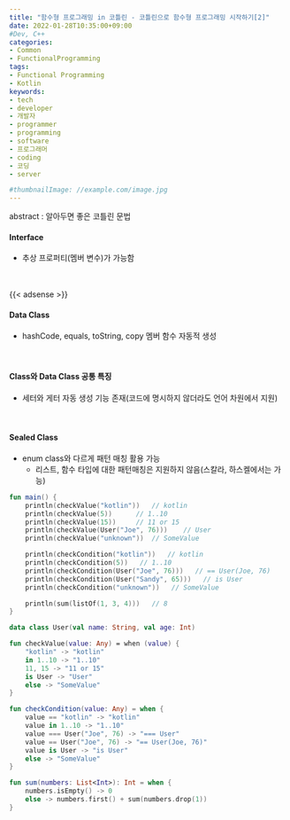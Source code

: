 ```yaml
---
title: "함수형 프로그래밍 in 코틀린 - 코틀린으로 함수형 프로그래밍 시작하기[2]"
date: 2022-01-28T10:35:00+09:00
#Dev, C++
categories:
- Common
- FunctionalProgramming
tags:
- Functional Programming
- Kotlin
keywords:
- tech
- developer
- 개발자
- programmer
- programming
- software
- 프로그래머
- coding
- 코딩
- server

#thumbnailImage: //example.com/image.jpg
---
```


abstract : 알아두면 좋은 코틀린 문법

<!--more-->

#### Interface

- 추상 프로퍼티(멤버 변수)가 가능함

　

{{< adsense >}}

#### Data Class

- hashCode, equals, toString, copy 멤버 함수 자동적 생성

　

#### Class와 Data Class 공통 특징

- 세터와 게터 자동 생성 기능 존재(코드에 명시하지 않더라도 언어 차원에서 지원)

　

#### Sealed Class

- enum class와 다르게 패턴 매칭 활용 가능
  - 리스트, 함수 타입에 대한 패턴매칭은 지원하지 않음(스칼라, 하스켈에서는 가능)

```kotlin
fun main() {
    println(checkValue("kotlin"))   // kotlin
    println(checkValue(5))      // 1..10
    println(checkValue(15))     // 11 or 15
    println(checkValue(User("Joe", 76)))    // User
    println(checkValue("unknown"))  // SomeValue

    println(checkCondition("kotlin"))   // kotlin
    println(checkCondition(5))   // 1..10
    println(checkCondition(User("Joe", 76)))   // == User(Joe, 76)
    println(checkCondition(User("Sandy", 65)))   // is User
    println(checkCondition("unknown"))   // SomeValue

    println(sum(listOf(1, 3, 4)))   // 8
}

data class User(val name: String, val age: Int)

fun checkValue(value: Any) = when (value) {
    "kotlin" -> "kotlin"
    in 1..10 -> "1..10"
    11, 15 -> "11 or 15"
    is User -> "User"
    else -> "SomeValue"
}

fun checkCondition(value: Any) = when {
    value == "kotlin" -> "kotlin"
    value in 1..10 -> "1..10"
    value === User("Joe", 76) -> "=== User"
    value == User("Joe", 76) -> "== User(Joe, 76)"
    value is User -> "is User"
    else -> "SomeValue"
}

fun sum(numbers: List<Int>): Int = when {
    numbers.isEmpty() -> 0
    else -> numbers.first() + sum(numbers.drop(1))
}
```
